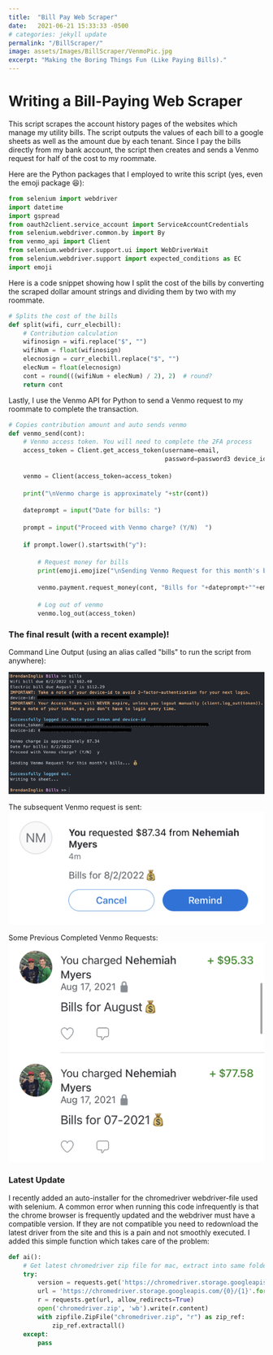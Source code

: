 ```yaml
---
title:  "Bill Pay Web Scraper"
date:   2021-06-21 15:33:33 -0500
# categories: jekyll update
permalink: "/BillScraper/"
image: assets/Images/BillScraper/VenmoPic.jpg
excerpt: "Making the Boring Things Fun (Like Paying Bills)."
---
```


# Writing a Bill-Paying Web Scraper
This script scrapes the account history pages of the websites which manage my utility bills. The script outputs the values of each bill to a google sheets as well as the amount due by each tenant. Since I pay the bills directly from my bank account, the script then creates and sends a Venmo request for half of the cost to my roommate. 

Here are the Python packages that I employed to write this script (yes, even the emoji package 😆):
```python
from selenium import webdriver
import datetime
import gspread
from oauth2client.service_account import ServiceAccountCredentials
from selenium.webdriver.common.by import By
from venmo_api import Client
from selenium.webdriver.support.ui import WebDriverWait
from selenium.webdriver.support import expected_conditions as EC
import emoji
```

Here is a code snippet showing how I split the cost of the bills by converting the scraped dollar amount strings and dividing them by two with my roommate. 
```python
# Splits the cost of the bills
def split(wifi, curr_elecbill):
    # Contribution calculation
    wifinosign = wifi.replace("$", "")
    wifiNum = float(wifinosign)
    elecnosign = curr_elecbill.replace("$", "")
    elecNum = float(elecnosign)
    cont = round(((wifiNum + elecNum) / 2), 2)  # round?
    return cont
```

Lastly, I use the Venmo API for Python to send a Venmo request to my roommate to complete the transaction.
```python
# Copies contribution amount and auto sends venmo
def venmo_send(cont):
    # Venmo access token. You will need to complete the 2FA process
    access_token = Client.get_access_token(username=email,
                                           password=password3 device_id="YOUR-ID-HERE")

    venmo = Client(access_token=access_token)

    print("\nVenmo charge is approximately "+str(cont))

    dateprompt = input("Date for bills: ")

    prompt = input("Proceed with Venmo charge? (Y/N)  ")

    if prompt.lower().startswith("y"):

        # Request money for bills
        print(emoji.emojize("\nSending Venmo Request for this month's bills... :moneybag:\n", use_aliases= True))

        venmo.payment.request_money(cont, "Bills for "+dateprompt+""+emoji.emojize(":moneybag:", use_aliases= True), "USER-ACCESS-TOKEN-HERE")

        # Log out of venmo
        venmo.log_out(access_token)
```

### The final result (with a recent example)!
Command Line Output (using an alias called "bills" to run the script from anywhere):

![](/assets/Images/BillScraper/ExampleRun.png)

The subsequent Venmo request is sent:
![](/assets/Images/BillScraper/recent_venmo.jpg)

Some Previous Completed Venmo Requests:
![](/assets/Images/BillScraper/VenmoPic.jpg)


### Latest Update
I recently added an auto-installer for the chromedriver webdriver-file used with selenium. A common error when running this code infrequently is that the chrome browser is frequently updated and the webdriver must have a compatible version. If they are not compatible you need to redownload the latest driver from the site and this is a pain and not smoothly executed. I added this simple function which takes care of the problem:
```python
def ai():
    # Get latest chromedriver zip file for mac, extract into same folder
    try:
        version = requests.get('https://chromedriver.storage.googleapis.com/LATEST_RELEASE').text
        url = 'https://chromedriver.storage.googleapis.com/{0}/{1}'.format(version, 'chromedriver_mac64.zip')
        r = requests.get(url, allow_redirects=True)
        open('chromedriver.zip', 'wb').write(r.content)
        with zipfile.ZipFile("chromedriver.zip", "r") as zip_ref:
            zip_ref.extractall()
    except:
        pass
 ```
 
